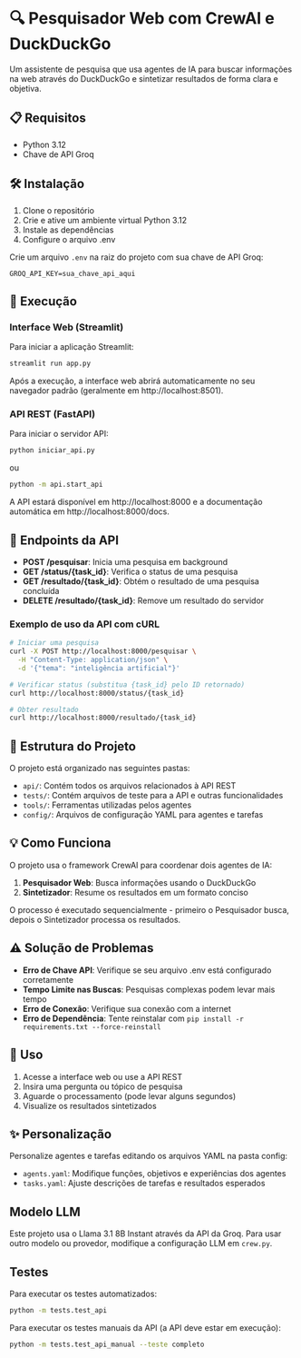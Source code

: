 # 🔍 Pesquisador Web com CrewAI e DuckDuckGo

Um assistente de pesquisa que usa agentes de IA para buscar informações na web através do DuckDuckGo e sintetizar resultados de forma clara e objetiva.

## 📋 Requisitos
- Python 3.12
- Chave de API Groq

## 🛠️ Instalação
1. Clone o repositório
2. Crie e ative um ambiente virtual Python 3.12
3. Instale as dependências
4. Configure o arquivo .env

Crie um arquivo `.env` na raiz do projeto com sua chave de API Groq:
```
GROQ_API_KEY=sua_chave_api_aqui
```

## 🚀 Execução
### Interface Web (Streamlit)
Para iniciar a aplicação Streamlit:
```bash
streamlit run app.py
```

Após a execução, a interface web abrirá automaticamente no seu navegador padrão (geralmente em http://localhost:8501).

### API REST (FastAPI)
Para iniciar o servidor API:
```bash
python iniciar_api.py
```
ou
```bash
python -m api.start_api
```

A API estará disponível em http://localhost:8000 e a documentação automática em http://localhost:8000/docs.

## 📡 Endpoints da API
- **POST /pesquisar**: Inicia uma pesquisa em background
- **GET /status/{task_id}**: Verifica o status de uma pesquisa
- **GET /resultado/{task_id}**: Obtém o resultado de uma pesquisa concluída
- **DELETE /resultado/{task_id}**: Remove um resultado do servidor

### Exemplo de uso da API com cURL
```bash
# Iniciar uma pesquisa
curl -X POST http://localhost:8000/pesquisar \
  -H "Content-Type: application/json" \
  -d '{"tema": "inteligência artificial"}'

# Verificar status (substitua {task_id} pelo ID retornado)
curl http://localhost:8000/status/{task_id}

# Obter resultado
curl http://localhost:8000/resultado/{task_id}
```

## 🧩 Estrutura do Projeto
O projeto está organizado nas seguintes pastas:
- `api/`: Contém todos os arquivos relacionados à API REST
- `tests/`: Contém arquivos de teste para a API e outras funcionalidades
- `tools/`: Ferramentas utilizadas pelos agentes
- `config/`: Arquivos de configuração YAML para agentes e tarefas

## 💡 Como Funciona
O projeto usa o framework CrewAI para coordenar dois agentes de IA:

1. **Pesquisador Web**: Busca informações usando o DuckDuckGo
2. **Sintetizador**: Resume os resultados em um formato conciso

O processo é executado sequencialmente - primeiro o Pesquisador busca, depois o Sintetizador processa os resultados.

## ⚠️ Solução de Problemas
- **Erro de Chave API**: Verifique se seu arquivo .env está configurado corretamente
- **Tempo Limite nas Buscas**: Pesquisas complexas podem levar mais tempo
- **Erro de Conexão**: Verifique sua conexão com a internet
- **Erro de Dependência**: Tente reinstalar com `pip install -r requirements.txt --force-reinstall`

## 📝 Uso
1. Acesse a interface web ou use a API REST
2. Insira uma pergunta ou tópico de pesquisa
3. Aguarde o processamento (pode levar alguns segundos)
4. Visualize os resultados sintetizados

## ✨ Personalização
Personalize agentes e tarefas editando os arquivos YAML na pasta config:
- `agents.yaml`: Modifique funções, objetivos e experiências dos agentes
- `tasks.yaml`: Ajuste descrições de tarefas e resultados esperados

## Modelo LLM
Este projeto usa o Llama 3.1 8B Instant através da API da Groq. Para usar outro modelo ou provedor, modifique a configuração LLM em `crew.py`.

## Testes
Para executar os testes automatizados:
```bash
python -m tests.test_api
```

Para executar os testes manuais da API (a API deve estar em execução):
```bash
python -m tests.test_api_manual --teste completo
```
